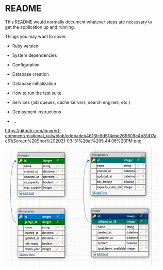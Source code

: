 # README

This README would normally document whatever steps are necessary to get the
application up and running.

Things you may want to cover:

* Ruby version

* System dependencies

* Configuration

* Database creation

* Database initialization

* How to run the test suite

* Services (job queues, cache servers, search engines, etc.)

* Deployment instructions

* ...

https://github.com/ignored-comment/relational_rails/blob/cddbadeb4616fc9d514ebe269609e4d81d17ac51/Screen%20Shot%202021-03-31%20at%205.44.06%20PM.png

![photo of table schema](https://github.com/ignored-comment/relational_rails/blob/cddbadeb4616fc9d514ebe269609e4d81d17ac51/Screen%20Shot%202021-03-31%20at%205.44.06%20PM.png?raw=true)
